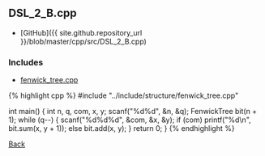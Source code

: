 ## DSL_2_B.cpp

- [GitHub]({{ site.github.repository_url }}/blob/master/cpp/src/DSL_2_B.cpp)

### Includes

- [fenwick_tree.cpp](../include/structure/fenwick_tree)

{% highlight cpp %}
#include "../include/structure/fenwick_tree.cpp"

int main() {
  int n, q, com, x, y;
  scanf("%d%d", &n, &q);
  FenwickTree<int> bit(n + 1);
  while (q--) {
    scanf("%d%d%d", &com, &x, &y);
    if (com) printf("%d\n", bit.sum(x, y + 1));
    else bit.add(x, y);
  }
  return 0;
}
{% endhighlight %}

[Back](../..)
